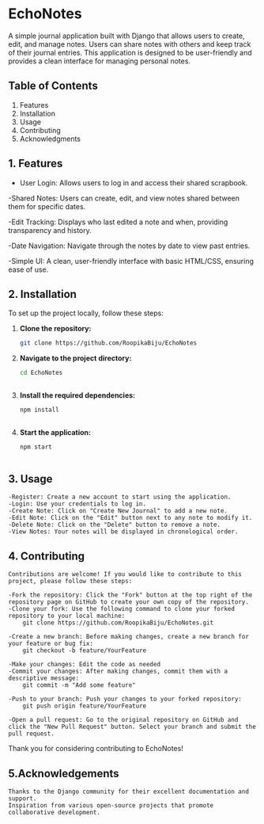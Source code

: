 # EchoNotes

A simple journal application built with Django that allows users to create, edit, and manage notes. Users can share notes with others and keep track of their journal entries. This application is designed to be user-friendly and provides a clean interface for managing personal notes.

## Table of Contents

1. Features
2. Installation
3. Usage
4. Contributing
5. Acknowledgments

## 1. Features

- User Login: Allows users to log in and access their shared scrapbook.
  
-Shared Notes: Users can create, edit, and view notes shared between them for specific dates.

-Edit Tracking: Displays who last edited a note and when, providing transparency and history.

-Date Navigation: Navigate through the notes by date to view past entries.

-Simple UI: A clean, user-friendly interface with basic HTML/CSS, ensuring ease of use.

## 2. Installation
  To set up the project locally, follow these steps:
  
  1. **Clone the repository:**
     ```bash
     git clone https://github.com/RoopikaBiju/EchoNotes
     
  2. **Navigate to the project directory:**
      ```bash
      cd EchoNotes
  
  3. **Install the required dependencies:**
      ```bash
      npm install
  
  4. **Start the application:**
      ```bash
      npm start
    
## 3. Usage
    -Register: Create a new account to start using the application.
    -Login: Use your credentials to log in.
    -Create Note: Click on "Create New Journal" to add a new note.
    -Edit Note: Click on the "Edit" button next to any note to modify it.
    -Delete Note: Click on the "Delete" button to remove a note.
    -View Notes: Your notes will be displayed in chronological order.
    
## 4. Contributing
    Contributions are welcome! If you would like to contribute to this project, please follow these steps:

    -Fork the repository: Click the "Fork" button at the top right of the repository page on GitHub to create your own copy of the repository.
    -Clone your fork: Use the following command to clone your forked repository to your local machine: 
        git clone https://github.com/RoopikaBiju/EchoNotes.git
    
    -Create a new branch: Before making changes, create a new branch for your feature or bug fix: 
        git checkout -b feature/YourFeature
    
    -Make your changes: Edit the code as needed
    -Commit your changes: After making changes, commit them with a descriptive message: 
        git commit -m "Add some feature"
    
    -Push to your branch: Push your changes to your forked repository: 
        git push origin feature/YourFeature

    -Open a pull request: Go to the original repository on GitHub and click the "New Pull Request" button. Select your branch and submit the pull request.
  Thank you for considering contributing to EchoNotes!

## 5.Acknowledgements
    Thanks to the Django community for their excellent documentation and support.
    Inspiration from various open-source projects that promote collaborative development.

